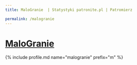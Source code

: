 ```yaml
---
title: MaloGranie  | Statystyki patronite.pl | Patromierz

permalink: /malogranie
---
```


# [MaloGranie ](https://patronite.pl/malogranie)

{% include profile.md name="malogranie" prefix="m" %}
